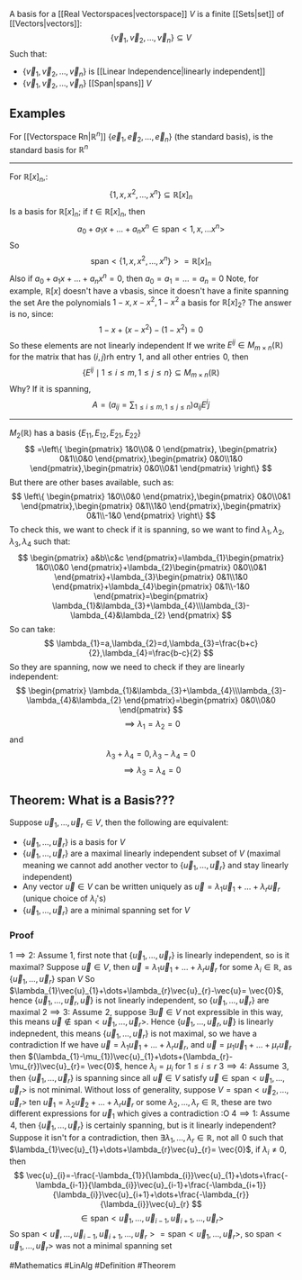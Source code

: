 A basis for a [[Real Vectorspaces|vectorspace]] $V$ is a finite [[Sets|set]] of [[Vectors|vectors]]:
$$
\{ \vec{v}_{1},\vec{v}_{2},\dots,\vec{v}_{n} \}\subseteq V
$$
Such that:
- $\{ \vec{v}_{1},\vec{v}_{2},\dots,\vec{v}_{n} \}$ is [[Linear Independence|linearly independent]]
- $\{ \vec{v}_{1},\vec{v}_{2},\dots,\vec{v}_{n} \}$ [[Span|spans]] $V$
## Examples
For [[Vectorspace Rn|$\mathbb{R}^{n}$]] $\{\vec{e}_{1},\vec{e}_{2},\dots,\vec{e}_{n} \}$ (the standard basis), is the standard basis for $\mathbb{R}^{n}$
___
For $\mathbb{R}[x]_{n}$,:
$$
\{ 1,x,x^{2},\dots,x^{n} \}\subseteq \mathbb{R}[x]_{n}
$$
Is a basis for $\mathbb{R}[x]_{n}$; if $t\in\mathbb{R}[x]_{n}$, then 
$$
a_{0}+a_{1}x+\dots+a_{n}x^{n}\in \text{span}< 1,x,\dots x^{n} > 
$$
So 
$$
\text{span}< \{ 1,x,x^{2},\dots,x^{n} \} > =\mathbb{R}[x]_{n}
$$
Also if $a_{0}+a_{1}x+\dots+a_{n}x^{n}=0$, then $a_{0}=a_{1}=\dots=a_{n}=0$
Note, for example, $\mathbb{R}[x]$ doesn't have a vbasis, since it doesn't have a finite spanning the set
Are the polynomials $1-x,x-x^{2},1-x^{2}$ a basis for $\mathbb{R}[x]_{2}$? The answer is no, since:
$$
1-x+(x-x^{2})-(1-x^{2})=0
$$
So these elements are not linearly independent
If we write $E^{ij}\in M_{m\times n}(\mathbb{R})$ for the matrix that has $(i,j)$rh entry $\hspace{0pt}1$, and all other entries $\hspace{0pt}0$, then
$$
\{ E^{ij}\mid1\leq i\leq m,1\leq j\leq n \}\subseteq M_{m\times n}(\mathbb{R})
$$
Why? If it is spanning,
$$
A=\left( a_{ij}=\sum_{1\leq i \leq m,1\leq j\leq n} \right)a_{ij}E^ij 
$$
___
$M_{2}(\mathbb{R})$ has a basis $\{ E_{11},E_{12},E_{21},E_{22} \}$
$$
=\left\{  \begin{pmatrix}
1&0\\0& 0
\end{pmatrix}, \begin{pmatrix}
0&1\\0&0
\end{pmatrix},\begin{pmatrix}
0&0\\1&0
\end{pmatrix},\begin{pmatrix}
0&0\\0&1
\end{pmatrix} \right\}
$$
But there are other bases available, such as:
$$
\left\{  \begin{pmatrix}
1&0\\0&0
\end{pmatrix},\begin{pmatrix}
0&0\\0&1
\end{pmatrix},\begin{pmatrix}
0&1\\1&0
\end{pmatrix},\begin{pmatrix}
0&1\\-1&0
\end{pmatrix}  \right\}
$$
To check this, we want to check if it is spanning, so we want to find $\lambda_{1},\lambda_{2},\lambda_{3},\lambda_{4}$ such that:
$$
\begin{pmatrix}
a&b\\c&c
\end{pmatrix}=\lambda_{1}\begin{pmatrix}
1&0\\0&0
\end{pmatrix}+\lambda_{2}\begin{pmatrix}
0&0\\0&1
\end{pmatrix}+\lambda_{3}\begin{pmatrix}
0&1\\1&0
\end{pmatrix}+\lambda_{4}\begin{pmatrix}
0&1\\-1&0
\end{pmatrix}=\begin{pmatrix}
\lambda_{1}&\lambda_{3}+\lambda_{4}\\\lambda_{3}-\lambda_{4}&\lambda_{2}
\end{pmatrix}
$$
So can take:
$$
\lambda_{1}=a,\lambda_{2}=d,\lambda_{3}=\frac{b+c}{2},\lambda_{4}=\frac{b-c}{2}
$$
So they are spanning, now we need to check if they are linearly independent:
$$
\begin{pmatrix}
\lambda_{1}&\lambda_{3}+\lambda_{4}\\\lambda_{3}-\lambda_{4}&\lambda_{2}
\end{pmatrix}=\begin{pmatrix}
0&0\\0&0
\end{pmatrix}
$$
$$
\implies \lambda_{1}=\lambda_{2}=0
$$
and 
$$
\lambda_{3}+\lambda_{4}=0,\lambda_{3}-\lambda_{4}=0
$$
$$
\implies \lambda_{3}=\lambda_{4}=0
$$
## Theorem: What is a Basis???
Suppose $\vec{u}_{1},\dots,\vec{u}_{r}\in V$, then the following are equivalent:
- $\{ \vec{u}_{1},\dots,\vec{u}_{r} \}$ is a basis for $V$
- $\{ \vec{u}_{1},\dots,\vec{u}_{r} \}$ are a maximal linearly independent subset of $V$ (maximal meaning we cannot add another vector to $\{ \vec{u}_{1},\dots,\vec{u}_{r} \}$ and stay linearly independent)
- Any vector $\vec{u}\in V$ can be written uniquely as $\vec{u}=\lambda_{1}\vec{u}_{1}+\dots+\lambda_{r}\vec{u}_{r}$ (unique choice of $\lambda_{i}$'s)
- $\{ \vec{u}_{1},\dots,\vec{u}_{r} \}$ are a minimal spanning set for $V$
### Proof
$1\implies2$:
Assume $1$, first note that $\{ \vec{u}_{1},\dots,\vec{u}_{r} \}$ is linearly independent, so is it maximal? Suppose $\vec{u}\in V$, then $\vec{u}=\lambda_{1}\vec{u}_{1}+\dots+\lambda_{r}\vec{u}_{r}$ for some $\lambda_{i}\in\mathbb{R}$, as $\{ \vec{u}_{1},\dots,\vec{u}_{r} \}$ span $V$
So $\lambda_{1}\vec{u}_{1}+\dots+\lambda_{r}\vec{u}_{r}-\vec{u}= \vec{0}$, hence $\{ \vec{u}_{1},\dots,\vec{u}_{r},\vec{u} \}$ is not linearly independent, so $\{ \vec{u}_{1},\dots,\vec{u}_{r} \}$ are maximal
$2\implies 3$:
Assume $\hspace{0pt}2$, suppose $\exists \vec{u}\in V$ not expressible in this way, this means $\vec{u}\not\in\text{span}< \vec{u}_{1},\dots,\vec{u}_{r} >$. Hence $\{ \vec{u}_{1},\dots,\vec{u}_{r},\vec{u} \}$ is linearly indepnedent, this means $\{ \vec{u}_{1},\dots,\vec{u}_{r} \}$ is not maximal, so we have a contradiction
If we have $\vec{u}=\lambda_{1}\vec{u}_{1}+\dots+\lambda_{r}\vec{u}_{r}$, and $\vec{u}=\mu_{1}\vec{u}_{1}+\dots+\mu_{r}\vec{u}_{r}$ then $(\lambda_{1}-\mu_{1})\vec{u}_{1}+\dots+(\lambda_{r}-\mu_{r})\vec{u}_{r}= \vec{0}$, hence $\lambda_{i}=\mu_{i}$ for $1\leq i\leq r$
$3\implies 4$:
Assume $\hspace{0pt}3$, then $\{ \vec{u}_{1},\dots,\vec{u}_{r} \}$ is spanning since all $\vec{u}\in V$  satisfy $\vec{u}\in \text{span}< \vec{u}_{1},\dots,\vec{u}_{r} >$ is not minimal. Without loss of generality, suppose $V=\text{span}< \vec{u}_{2},\dots,\vec{u}_{r} >$ ten $\vec{u}_{1}=\lambda_{2}\vec{u}_{2}+\dots+\lambda_{r}\vec{u}_{r}$ or some $\lambda_{2},\dots,\lambda_{r} \in\mathbb{R}$, these are two different expressions for $\vec{u}_{1}$ which gives a contradiction :O
$4\implies1$:
Assume $\hspace{0pt}4$, then $\{ \vec{u}_{1},\dots,\vec{u}_{r} \}$ is certainly spanning, but is it linearly independent? Suppose it isn't for a contradiction, then $\exists\lambda_{1},\dots,\lambda _{r}\in\mathbb{R}$, not all $\hspace{0pt}0$ such that $\lambda_{1}\vec{u}_{1}+\dots+\lambda_{r}\vec{u}_{r}= \vec{0}$, if $\lambda _{i}\neq 0$, then 
$$
\vec{u}_{i}=-\frac{-\lambda_{1}}{\lambda_{i}}\vec{u}_{1}+\dots+\frac{-\lambda_{i-1}}{\lambda_{i}}\vec{u}_{i-1}+\frac{-\lambda_{i+1}}{\lambda_{i}}\vec{u}_{i+1}+\dots+\frac{-\lambda_{r}}{\lambda_{i}}\vec{u}_{r}
$$
$$
\in \text{span}< \vec{u}_{1},\dots,\vec{u}_{i-1},\vec{u}_{i+1},\dots,\vec{u}_{r} > 
$$
So $\text{span}< \vec{u},\dots,\vec{u}_{i-1},\vec{u}_{i+1},\dots,\vec{u}_{r} >=\text{span}< \vec{u}_{1},\dots,\vec{u}_{r} >$, so $\text{span}< \vec{u}_{1},\dots,\vec{u}_{r} >$ was not a minimal spanning set

#Mathematics #LinAlg #Definition #Theorem 
